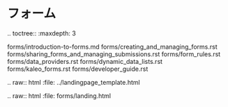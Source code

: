フォーム
=====

.. toctree:: :maxdepth: 3

   forms/introduction-to-forms.md forms/creating_and_managing_forms.rst forms/sharing_forms_and_managing_submissions.rst forms/form_rules.rst forms/data_providers.rst forms/dynamic_data_lists.rst forms/kaleo_forms.rst forms/developer_guide.rst

.. raw:: html :file: ../landingpage_template.html

.. raw:: html :file: forms/landing.html
